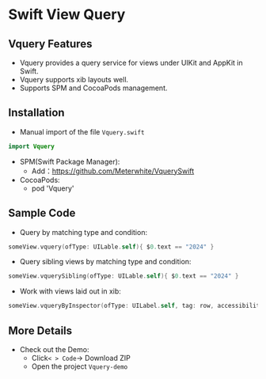# Swift View Query
## Vquery Features
* Vquery provides a query service for views under UIKit and AppKit in Swift.
* Vquery supports xib layouts well.
* Supports SPM and CocoaPods management.

## Installation
- Manual import of the file `Vquery.swift`
```swift
import Vquery
```
- SPM(Swift Package Manager):
    - Add：https://github.com/Meterwhite/VquerySwift
- CocoaPods:
    - pod 'Vquery'

## Sample Code

- Query by matching type and condition:
```swift
someView.vquery(ofType: UILable.self){ $0.text == "2024" }
```

- Query sibling views by matching type and condition:
```swift
someView.vquerySibling(ofType: UILable.self){ $0.text == "2024" }
```

- Work with views laid out in xib:
```swift
someView.vqueryByInspector(ofType: UILabel.self, tag: row, accessibilityLabel: "row.title"){ $0.. }
```

## More Details
- Check out the Demo:
    - Click`< > Code`-> Download ZIP
    - Open the project `Vquery-demo`
